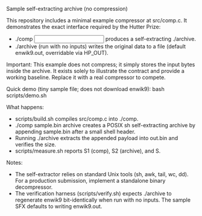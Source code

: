 Sample self-extracting archive (no compression)

This repository includes a minimal example compressor at src/comp.c. It demonstrates the exact interface required by the Hutter Prize:
- ./comp <input> <archive> produces a self-extracting ./archive.
- ./archive (run with no inputs) writes the original data to a file (default enwik9.out, overridable via HP_OUT).

Important: This example does not compress; it simply stores the input bytes inside the archive. It exists solely to illustrate the contract and provide a working baseline. Replace it with a real compressor to compete.

Quick demo (tiny sample file; does not download enwik9):
  bash scripts/demo.sh

What happens:
- scripts/build.sh compiles src/comp.c into ./comp.
- ./comp sample.bin archive creates a POSIX sh self-extracting archive by appending sample.bin after a small shell header.
- Running ./archive extracts the appended payload into out.bin and verifies the size.
- scripts/measure.sh reports S1 (comp), S2 (archive), and S.

Notes:
- The self-extractor relies on standard Unix tools (sh, awk, tail, wc, dd). For a production submission, implement a standalone binary decompressor.
- The verification harness (scripts/verify.sh) expects ./archive to regenerate enwik9 bit-identically when run with no inputs. The sample SFX defaults to writing enwik9.out.

